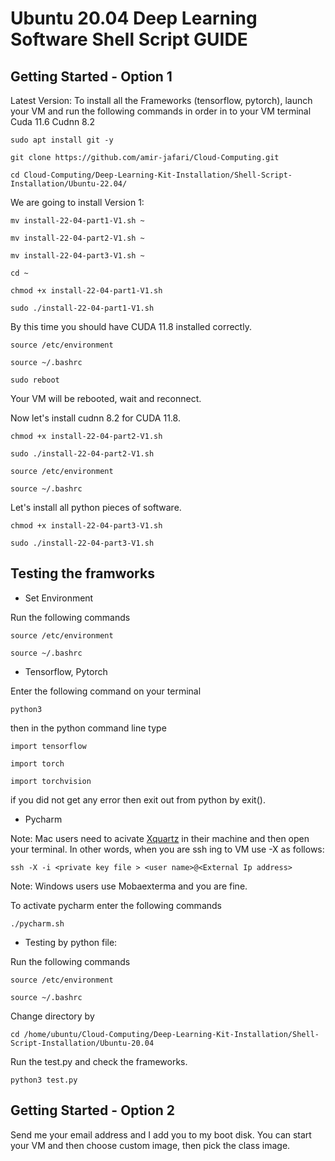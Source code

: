 # Ubuntu 20.04 Deep Learning Software Shell Script GUIDE

## Getting Started - Option 1
Latest Version: To install all the Frameworks (tensorflow, pytorch), launch your VM  and run the following commands in order in to your VM terminal 
Cuda 11.6 Cudnn 8.2

```
sudo apt install git -y
```
```
git clone https://github.com/amir-jafari/Cloud-Computing.git
```
```
cd Cloud-Computing/Deep-Learning-Kit-Installation/Shell-Script-Installation/Ubuntu-22.04/
```
We are going to install Version 1:

```
mv install-22-04-part1-V1.sh ~
```
```
mv install-22-04-part2-V1.sh ~
```
```
mv install-22-04-part3-V1.sh ~
```
```
cd ~
```
```
chmod +x install-22-04-part1-V1.sh
```
```
sudo ./install-22-04-part1-V1.sh
```
By this time you should have CUDA 11.8 installed correctly. 

```
source /etc/environment
```
```
source ~/.bashrc
```
```
sudo reboot
```

Your VM will be rebooted, wait and reconnect.

Now let's install cudnn 8.2 for CUDA 11.8.

```
chmod +x install-22-04-part2-V1.sh
```
```
sudo ./install-22-04-part2-V1.sh
```

```
source /etc/environment
```
```
source ~/.bashrc
```

Let's install all python pieces of software.

```
chmod +x install-22-04-part3-V1.sh
```
```
sudo ./install-22-04-part3-V1.sh
```
## Testing the framworks

* Set Environment

Run the following commands

```
source /etc/environment
```
```
source ~/.bashrc
```

* Tensorflow, Pytorch

Enter the following command on your terminal

```
python3
```
then in the python command line type 
```
import tensorflow
```

```
import torch
```
```
import torchvision
```
if you did not get any error then exit out from python by exit().



* Pycharm 

Note: Mac users need to acivate [Xquartz](https://www.xquartz.org/) in their machine and then open your terminal. In other words, when you are ssh ing to VM use -X as follows:

```
ssh -X -i <private key file > <user name>@<External Ip address>
``` 

Note: Windows users use Mobaexterma and you are fine.

To activate pycharm enter the following commands 

```
./pycharm.sh
```
* Testing by python file:

Run the following commands

```
source /etc/environment
```
```
source ~/.bashrc
```

Change directory by
```
cd /home/ubuntu/Cloud-Computing/Deep-Learning-Kit-Installation/Shell-Script-Installation/Ubuntu-20.04
```
Run the test.py and check the frameworks.

```
python3 test.py
```
## Getting Started - Option 2

Send me your email address and I add you to my boot disk. You can start your VM and then choose custom image, then pick the class image.
